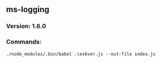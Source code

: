 ## ms-logging

### Version: 1.6.0

### Commands: 
`./node_modules/.bin/babel .\es6ver.js --out-file index.js`